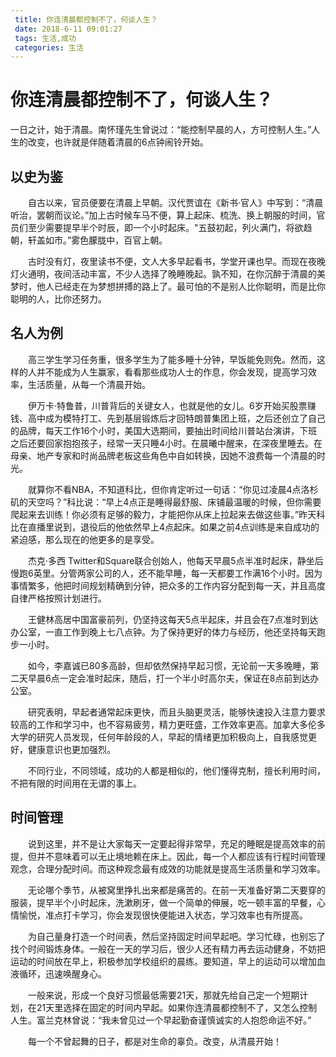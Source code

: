```yaml
---
 title: 你连清晨都控制不了，何谈人生？
 date: 2018-6-11 09:01:27
 tags: 生活,成功
 categories: 生活
---
```


# 你连清晨都控制不了，何谈人生？

一日之计，始于清晨。南怀瑾先生曾说过：“能控制早晨的人，方可控制人生。”人生的改变，也许就是伴随着清晨的6点钟闹铃开始。



## 以史为鉴

&emsp;&emsp;自古以来，官员便要在清晨上早朝。汉代贾谊在《新书·官人》中写到：“清晨听治，罢朝而议论。”加上古时候车马不便，算上起床、梳洗、换上朝服的时间，官员们至少需要提早半个时辰，即一个小时起床。"五鼓初起，列火满门，将欲趋朝，轩盖如市。”雾色朦胧中，百官上朝。
 
&emsp;&emsp;古时没有灯，夜里读书不便，文人大多早起看书，学堂开课也早。而现在夜晚灯火通明，夜间活动丰富，不少人选择了晚睡晚起。孰不知，在你沉醉于清晨的美梦时，他人已经走在为梦想拼搏的路上了。最可怕的不是别人比你聪明，而是比你聪明的人，比你还努力。 

## 名人为例

&emsp;&emsp;高三学生学习任务重，很多学生为了能多睡十分钟，早饭能免则免。然而，这样的人并不能成为人生赢家，看看那些成功人士的作息，你会发现，提高学习效率，生活质量，从每一个清晨开始。

&emsp;&emsp;伊万卡·特鲁普，川普背后的关键女人，也就是他的女儿。6岁开始买股票赚钱、高中成为模特打工、先到基层锻炼后才回特朗普集团上班，之后还创立了自己的品牌，每天工作16个小时，美国大选期间，要抽出时间给川普站台演讲，下班之后还要回家抱抱孩子，经常一天只睡4小时。在晨曦中醒来，在深夜里睡去。在母亲、地产专家和时尚品牌老板这些角色中自如转换，因她不浪费每一个清晨的时光。



&emsp;&emsp;就算你不看NBA，不知道科比，但你肯定听过一句话：“你见过凌晨4点洛杉矶的天空吗？”科比说：“早上4点正是睡得最舒服、床铺最温暖的时候，但你需要爬起来去训练！你必须有足够的毅力，才能把你从床上拉起来去做这些事。”昨天科比在直播里说到，退役后的他依然早上4点起床。如果之前4点训练是来自成功的紧迫感，那么现在的他更多的是享受。



&emsp;&emsp;杰克·多西 Twitter和Square联合创始人，他每天早晨5点半准时起床，静坐后慢跑6英里。分管两家公司的人，还不能早睡，每一天都要工作满16个小时。因为事情繁多，他把时间规划精确到分钟，把众多的工作内容分配到每一天，并且高度自律严格按照计划进行。
 
&emsp;&emsp;王健林高居中国富豪前列，仍坚持这每天5点半起床，并且会在7点准时到达办公室，一直工作到晚上七八点钟。为了保持更好的体力与经历，他还坚持每天跑步一小时。

&emsp;&emsp;如今，李嘉诚已80多高龄，但却依然保持早起习惯，无论前一天多晚睡，第二天早晨6点一定会准时起床，随后，打一个半小时高尔夫，保证在8点前到达办公室。

&emsp;&emsp;研究表明，早起者通常起床更快，而且头脑更灵活，能够快速投入注意力要求较高的工作和学习中，也不容易疲劳，精力更旺盛，工作效率更高。加拿大多伦多大学的研究人员发现，任何年龄段的人，早起的情绪更加积极向上，自我感觉更好，健康意识也更加强烈。

&emsp;&emsp;不同行业，不同领域，成功的人都是相似的，他们懂得克制，擅长利用时间，不把有限的时间用在无谓的事上。

## 时间管理

&emsp;&emsp;说到这里，并不是让大家每天一定要起得非常早，充足的睡眠是提高效率的前提，但并不意味着可以无止境地赖在床上。因此，每一个人都应该有行程时间管理观念，合理分配时间。而这种观念最有成效的功能就是提高生活质量和学习效率。

&emsp;&emsp;无论哪个季节，从被窝里挣扎出来都是痛苦的。在前一天准备好第二天要穿的服装，提早半个小时起床，洗漱刷牙，做一个简单的伸展，吃一顿丰富的早餐，心情愉悦，准点打卡学习，你会发现很快便能进入状态，学习效率也有所提高。

&emsp;&emsp;为自己量身打造一个时间表，然后坚持固定时间早起吧。学习忙碌，也别忘了找个时间锻炼身体。一般在一天的学习后，很少人还有精力再去运动健身，不妨把运动的时间放在早上，积极参加学校组织的晨练。要知道，早上的运动可以增加血液循环，迅速唤醒身心。
 
&emsp;&emsp;一般来说，形成一个良好习惯最低需要21天，那就先给自己定一个短期计划，在21天里选择在固定的时间内早起。如果你连清晨都控制不了，又怎么控制人生。富兰克林曾说：“我未曾见过一个早起勤奋谨慎诚实的人抱怨命运不好。”

&emsp;&emsp;每一个不曾起舞的日子，都是对生命的辜负。改变，从清晨开始！
